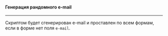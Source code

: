 #### Генерация рандомного e-mail
-----
Скриптом будет сгенерирован e-mail и проставлен по всем формам, eсли в форме нет поля `e-mail`.